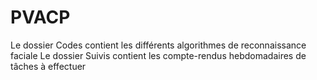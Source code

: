 # PVACP
Le dossier Codes contient les différents algorithmes de reconnaissance faciale
Le dossier Suivis contient les compte-rendus hebdomadaires de tâches à effectuer
